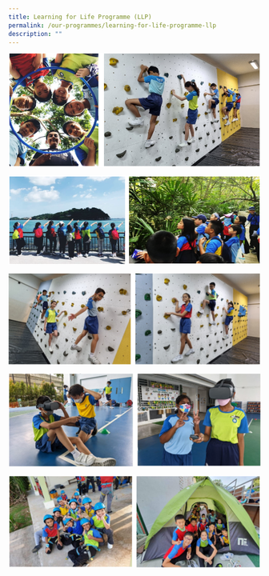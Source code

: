 ```yaml
---
title: Learning for Life Programme (LLP)
permalink: /our-programmes/learning-for-life-programme-llp
description: ""
---
```

![Play Your Hearts Out @ North Spring](/images/Play%20Your%20Hearts%20Out%20@%20North%20Spring.png)

![LLP Play Experiences](/images/LLP%20Play%20Experiences.png)

![BOULDERING ](/images/BOULDERING%20.png)

![VIRTUAL REALITY (VR) GAMES](/images/VIRTUAL%20REALITY%20(VR)%20GAMES.png)

![OUTDOOR ADVENTURE CAMPS](/images/OUTDOOR%20ADVENTURE%20CAMPS%20.png)